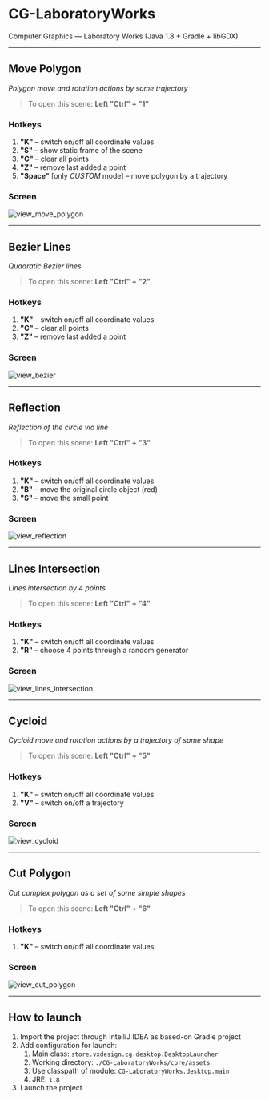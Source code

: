 # CG-LaboratoryWorks

Computer Graphics — Laboratory Works (Java 1.8 + Gradle + libGDX)

___

## Move Polygon

_Polygon move and rotation actions by some trajectory_

> To open this scene: **Left "Ctrl" + "1"**

### Hotkeys

1. **"K"** – switch on/off all coordinate values
2. **"S"** – show static frame of the scene
3. **"C"** – clear all points
4. **"Z"** – remove last added a point
5. **"Space"** [only _CUSTOM_ mode] – move polygon by a trajectory

### Screen

![view_move_polygon](/screens/move_polygon.png)

___

## Bezier Lines

_Quadratic Bezier lines_

> To open this scene: **Left "Ctrl" + "2"**

### Hotkeys

1. **"K"** – switch on/off all coordinate values
2. **"C"** – clear all points
3. **"Z"** – remove last added a point

### Screen

![view_bezier](/screens/bezier.png)

___

## Reflection

_Reflection of the circle via line_

> To open this scene: **Left "Ctrl" + "3"**

### Hotkeys

1. **"K"** – switch on/off all coordinate values
2. **"B"** – move the original circle object (red)
3. **"S"** – move the small point

### Screen

![view_reflection](/screens/reflection.png)

___

## Lines Intersection

_Lines intersection by 4 points_

> To open this scene: **Left "Ctrl" + "4"**

### Hotkeys

1. **"K"** – switch on/off all coordinate values
2. **"R"** – choose 4 points through a random generator

### Screen

![view_lines_intersection](/screens/lines_intersection.png)

___

## Cycloid

_Cycloid move and rotation actions by a trajectory of some shape_

> To open this scene: **Left "Ctrl" + "5"**

### Hotkeys

1. **"K"** – switch on/off all coordinate values
2. **"V"** – switch on/off a trajectory 

### Screen

![view_cycloid](/screens/cycloid.png)

___

## Cut Polygon

_Cut complex polygon as a set of some simple shapes_

> To open this scene: **Left "Ctrl" + "6"**

### Hotkeys

1. **"K"** – switch on/off all coordinate values

### Screen

![view_cut_polygon](/screens/cut_polygon.png)

___

## How to launch

1. Import the project through IntelliJ IDEA as based-on Gradle project
2. Add configuration for launch:
   1. Main class: `store.vxdesign.cg.desktop.DesktopLauncher`
   2. Working directory: `./CG-LaboratoryWorks/core/assets`
   3. Use classpath of module: `CG-LaboratoryWorks.desktop.main`
   4. JRE: `1.8`
3. Launch the project